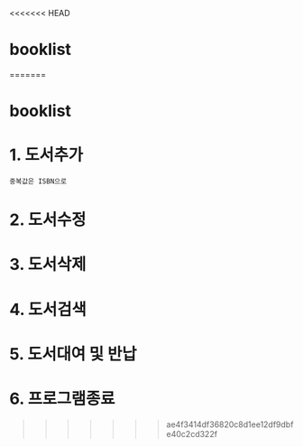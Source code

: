 <<<<<<< HEAD
# booklist
=======
# booklist

# 1. 도서추가
    중복값은 ISBN으로

# 2. 도서수정

# 3. 도서삭제

# 4. 도서검색

# 5. 도서대여 및 반납

# 6. 프로그램종료
>>>>>>> ae4f3414df36820c8d1ee12df9dbfe40c2cd322f
